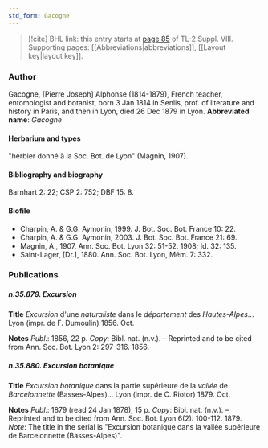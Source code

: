 ```yaml
---
std_form: Gacogne
---
```


> [!cite] BHL link: this entry starts at [page 85](https://www.biodiversitylibrary.org/page/33258563) of TL-2 Suppl. VIII.
> Supporting pages: [[Abbreviations|abbreviations]], [[Layout key|layout key]].

### Author

Gacogne, \[Pierre Joseph\] Alphonse (1814-1879), French teacher, entomologist and botanist, born 3 Jan 1814 in Senlis, prof. of literature and history in Paris, and then in Lyon, died 26 Dec 1879 in Lyon. 
**Abbreviated name**: *Gacogne*

#### Herbarium and types

"herbier donné à la Soc. Bot. de Lyon" (Magnin, 1907).

#### Bibliography and biography

Barnhart 2: 22; CSP 2: 752; DBF 15: 8.

#### Biofile

- Charpin, A. & G.G. Aymonin, 1999. J. Bot. Soc. Bot. France 10: 22.
- Charpin, A. & G.G. Aymonin, 2003. J. Bot. Soc. Bot. France 21: 69.
- Magnin, A., 1907. Ann. Soc. Bot. Lyon 32: 51-52. 1908; Id. 32: 135.
- Saint-Lager, \[Dr.\], 1880. Ann. Soc. Bot. Lyon, Mém. 7: 332.

### Publications

##### n.35.879. Excursion

**Title**
*Excursion* d'une *naturaliste* dans le *département* des *Hautes-Alpes*... Lyon (impr. de F. Dumoulin) 1856. Oct.

**Notes**
*Publ*.: 1856, 22 p. *Copy*: Bibl. nat. (n.v.). – Reprinted and to be cited from Ann. Soc. Bot. Lyon 2: 297-316. 1856.

##### n.35.880. Excursion botanique

**Title**
*Excursion botanique* dans la partie supérieure de la *vallée* de *Barcelonnette* (Basses-Alpes)... Lyon (impr. de C. Riotor) 1879. Oct.

**Notes**
*Publ*.: 1879 (read 24 Jan 1878), 15 p. *Copy*: Bibl. nat. (n.v.). – Reprinted and to be cited from Ann. Soc. Bot. Lyon 6(2): 100-112. 1879.
*Note*: The title in the serial is "Excursion botanique dans la vallée supérieure de Barcelonnette (Basses-Alpes)".

